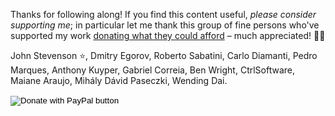 Thanks for following along! If you find this content useful, _please consider supporting me_; in particular let me thank this group of fine persons who've supported my work [donating what they could afford](https://bit.ly/unDavide) – much appreciated! 🙏🏻

John Stevenson ⭐️, Dmitry Egorov, Roberto Sabatini, Carlo Diamanti, Pedro Marques, Anthony Kuyper, Gabriel Correia, Ben Wright, CtrlSoftware, Maiane Araujo, Mihály Dávid Paseczki, Wending Dai.

<form action="https://www.paypal.com/donate" method="post" target="_top">
<input type="hidden" name="hosted_button_id" value="37N4GHTNJK8YE" />
<input type="image" src="https://www.paypalobjects.com/en_US/i/btn/btn_donate_LG.gif" border="0" name="submit" title="PayPal - The safer, easier way to pay online!" alt="Donate with PayPal button" />
<img alt="" border="0" src="https://www.paypal.com/en_IT/i/scr/pixel.gif" width="1" height="1" />
</form>
